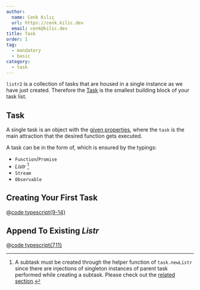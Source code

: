 ```yaml
---
author:
  name: Cenk Kılıç
  url: https://cenk.kilic.dev
  email: cenk@kilic.dev
title: Task
order: 1
tag:
  - mandatory
  - basic
category:
  - task
---
```


`listr2` is a collection of tasks that are housed in a single instance as we have just created. Therefore the [Task](/api/interfaces/ListrTask.html) is the smallest building block of your task list.

<!-- more -->

## Task

A single task is an object with the [given properties](/api/interfaces/ListrTask.html#properties), where the `task` is the main attraction that the desired function gets executed.

A task can be in the form of, which is ensured by the typings:

- `Function`/`Promise`
- _Listr_ [^subtasks]
- `Stream`
- `Observable`

[^subtasks]: A subtask must be created through the helper function of `task.newListr` since there are injections of singleton instances of parent task performed while creating a subtask. Please check out the [related section](/task/subtasks.html).

## Creating Your First Task

@[code typescript{9-14}](../../examples/docs/task/task/basic.ts)

## Append To Existing _Listr_

@[code typescript{7,11}](../../examples/docs/task/task/append.ts)
